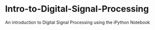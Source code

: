 # Intro-to-Digital-Signal-Processing
An introduction to Digital Signal Processing using the iPython Notebook
